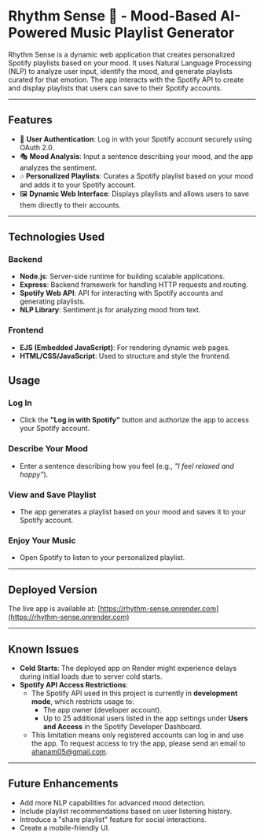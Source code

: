 # Rhythm Sense 🎵 - Mood-Based AI-Powered Music Playlist Generator

Rhythm Sense is a dynamic web application that creates personalized Spotify playlists based on your mood. It uses Natural Language Processing (NLP) to analyze user input, identify the mood, and generate playlists curated for that emotion. The app interacts with the Spotify API to create and display playlists that users can save to their Spotify accounts.

---

## **Features**
- 🌟 **User Authentication**: Log in with your Spotify account securely using OAuth 2.0.
- 🎭 **Mood Analysis**: Input a sentence describing your mood, and the app analyzes the sentiment.
- 🎶 **Personalized Playlists**: Curates a Spotify playlist based on your mood and adds it to your Spotify account.
- 🖼️ **Dynamic Web Interface**: Displays playlists and allows users to save them directly to their accounts.

---

## **Technologies Used**
### **Backend**
- **Node.js**: Server-side runtime for building scalable applications.
- **Express**: Backend framework for handling HTTP requests and routing.
- **Spotify Web API**: API for interacting with Spotify accounts and generating playlists.
- **NLP Library**: Sentiment.js for analyzing mood from text.

### **Frontend**
- **EJS (Embedded JavaScript)**: For rendering dynamic web pages.
- **HTML/CSS/JavaScript**: Used to structure and style the frontend.

## **Usage**
### **Log In**
- Click the **"Log in with Spotify"** button and authorize the app to access your Spotify account.

### **Describe Your Mood**
- Enter a sentence describing how you feel (e.g., _"I feel relaxed and happy"_).

### **View and Save Playlist**
- The app generates a playlist based on your mood and saves it to your Spotify account. 

### **Enjoy Your Music**
- Open Spotify to listen to your personalized playlist.

---

## **Deployed Version**
The live app is available at:
[https://rhythm-sense.onrender.com](https://rhythm-sense.onrender.com)

---

## **Known Issues**
- **Cold Starts**: The deployed app on Render might experience delays during initial loads due to server cold starts.
- **Spotify API Access Restrictions**:
  - The Spotify API used in this project is currently in **development mode**, which restricts usage to:
    - The app owner (developer account).
    - Up to 25 additional users listed in the app settings under **Users and Access** in the Spotify Developer Dashboard.
  - This limitation means only registered accounts can log in and use the app. To request access to try the app, please send an email to ahanam05@gmail.com. 
---

## **Future Enhancements**
- Add more NLP capabilities for advanced mood detection.
- Include playlist recommendations based on user listening history.
- Introduce a "share playlist" feature for social interactions.
- Create a mobile-friendly UI.
